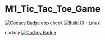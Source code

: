 # M1_Tic_Tac_Toe_Game


[![Codacy Badge](https://api.codacy.com/project/badge/Grade/ed2f64b4486847ab9458a6af74ee71fc)](https://app.codacy.com/gh/SaiRatnakarGit/M1_Tic_Tac_Toe_Game?utm_source=github.com&utm_medium=referral&utm_content=SaiRatnakarGit/M1_Tic_Tac_Toe_Game&utm_campaign=Badge_Grade_Settings)
cpp check [![Build CI - Linux](https://github.com/SaiRatnakarGit/M1_Tic_Tac_Toe_Game/actions/workflows/c-cpp.yml/badge.svg)](https://github.com/SaiRatnakarGit/M1_Tic_Tac_Toe_Game/actions/workflows/c-cpp.yml)

codacy [![Codacy Badge](https://app.codacy.com/project/badge/Grade/e121c45492e24dfbbdd4a9837a219222)](https://www.codacy.com/gh/SaiRatnakarGit/M1_Tic_Tac_Toe_Game/dashboard?utm_source=github.com&amp;utm_medium=referral&amp;utm_content=SaiRatnakarGit/M1_Tic_Tac_Toe_Game&amp;utm_campaign=Badge_Grade)
